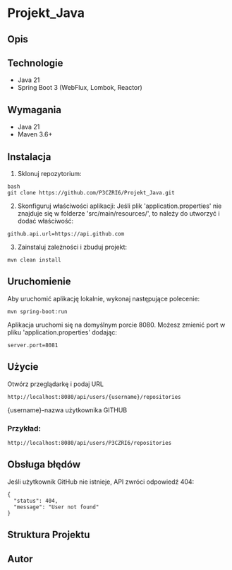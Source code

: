 # Projekt_Java

## Opis

## Technologie
- Java 21
- Spring Boot 3 (WebFlux, Lombok, Reactor)

## Wymagania
- Java 21
- Maven 3.6+

## Instalacja
1. Sklonuj repozytorium:
```
bash
git clone https://github.com/P3CZRI6/Projekt_Java.git
```

2. Skonfiguruj właściwości aplikacji:
Jeśli plik 'application.properties' nie znajduje się w folderze 'src/main/resources/', to należy do utworzyć i dodać właściwość:
```
github.api.url=https://api.github.com
```

3. Zainstaluj zależności i zbuduj projekt:
```
mvn clean install
```

## Uruchomienie
Aby uruchomić aplikację lokalnie, wykonaj następujące polecenie:
```
mvn spring-boot:run
```
Aplikacja uruchomi się na domyślnym porcie 8080. 
Możesz zmienić port w pliku 'application.properties' dodając:
```
server.port=8081
```

## Użycie
Otwórz przeglądarkę i podaj URL
```
http://localhost:8080/api/users/{username}/repositories
```
{username}-nazwa użytkownika GITHUB
### Przykład:
```
http://localhost:8080/api/users/P3CZRI6/repositories
```

## Obsługa błędów
Jeśli użytkownik GitHub nie istnieje, API zwróci odpowiedź 404:
```
{
  "status": 404,
  "message": "User not found"
}
```

## Struktura Projektu



## Autor



